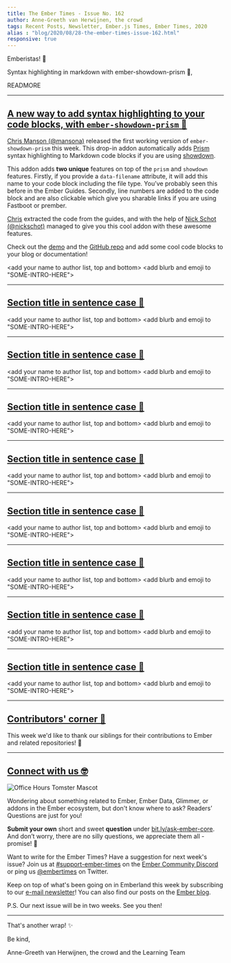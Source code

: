 ```yaml
---
title: The Ember Times - Issue No. 162
author: Anne-Greeth van Herwijnen, the crowd
tags: Recent Posts, Newsletter, Ember.js Times, Ember Times, 2020
alias : "blog/2020/08/28-the-ember-times-issue-162.html"
responsive: true
---
```


<SAYING-HELLO-IN-YOUR-FAVORITE-LANGUAGE> Emberistas! 🐹

Syntax highlighting in markdown with ember-showdown-prism 🔦,
<SOME-INTRO-HERE-TO-KEEP-THEM-SUBSCRIBERS-READING>

READMORE

---

## [A new way to add syntax highlighting to your code blocks, with `ember-showdown-prism` 🔦](https://twitter.com/real_ate/status/1297892167181099010)

[Chris Manson (@mansona)](https://github.com/mansona) released the first working version of `ember-showdown-prism` this week. This drop-in addon automatically adds [Prism](https://prismjs.com/) syntax highlighting to Markdown code blocks if you are using [showdown](https://github.com/showdownjs/showdown). 

This addon adds **two unique** features on top of the `prism`  and `showdown` features. Firstly, if you provide a `data-filename` attribute, it will add this name to your code block including the file type. You’ve probably seen this before in the Ember Guides.  Secondly, line numbers are added to the code block and are also clickable which give you sharable links if you are using Fastboot or prember. 

[Chris](https://github.com/mansona) extracted the code from the guides, and with the help of [Nick Schot (@nickschot)](https://github.com/nickschot) managed to give you this cool addon with these awesome features.

Check out the [demo](https://ember-showdown-prism.netlify.app) and the [GitHub repo](https://github.com/empress/ember-showdown-prism) and add some cool code blocks to your blog or documentation!

<consider adding some bold to your paragraph>
<please include link to external article/repo/etc in paragraph / body text, not just header title above>

<add your name to author list, top and bottom>
<add blurb and emoji to "SOME-INTRO-HERE">

---

## [Section title in sentence case 🐹](section-url)

<change section title emoji>
<consider adding some bold to your paragraph>
<please include link to external article/repo/etc in paragraph / body text, not just header title above>

<add your name to author list, top and bottom>
<add blurb and emoji to "SOME-INTRO-HERE">

---

## [Section title in sentence case 🐹](section-url)

<change section title emoji>
<consider adding some bold to your paragraph>
<please include link to external article/repo/etc in paragraph / body text, not just header title above>

<add your name to author list, top and bottom>
<add blurb and emoji to "SOME-INTRO-HERE">

---

## [Section title in sentence case 🐹](section-url)

<change section title emoji>
<consider adding some bold to your paragraph>
<please include link to external article/repo/etc in paragraph / body text, not just header title above>

<add your name to author list, top and bottom>
<add blurb and emoji to "SOME-INTRO-HERE">

---

## [Section title in sentence case 🐹](section-url)

<change section title emoji>
<consider adding some bold to your paragraph>
<please include link to external article/repo/etc in paragraph / body text, not just header title above>

<add your name to author list, top and bottom>
<add blurb and emoji to "SOME-INTRO-HERE">

---

## [Section title in sentence case 🐹](section-url)

<change section title emoji>
<consider adding some bold to your paragraph>
<please include link to external article/repo/etc in paragraph / body text, not just header title above>

<add your name to author list, top and bottom>
<add blurb and emoji to "SOME-INTRO-HERE">

---

## [Section title in sentence case 🐹](section-url)

<change section title emoji>
<consider adding some bold to your paragraph>
<please include link to external article/repo/etc in paragraph / body text, not just header title above>

<add your name to author list, top and bottom>
<add blurb and emoji to "SOME-INTRO-HERE">

---

## [Section title in sentence case 🐹](section-url)

<change section title emoji>
<consider adding some bold to your paragraph>
<please include link to external article/repo/etc in paragraph / body text, not just header title above>

<add your name to author list, top and bottom>
<add blurb and emoji to "SOME-INTRO-HERE">

---

## [Section title in sentence case 🐹](section-url)

<change section title emoji>
<consider adding some bold to your paragraph>
<please include link to external article/repo/etc in paragraph / body text, not just header title above>

<add your name to author list, top and bottom>
<add blurb and emoji to "SOME-INTRO-HERE">

---

## [Contributors' corner 👏](https://guides.emberjs.com/release/contributing/repositories/)

<p>This week we'd like to thank our siblings for their contributions to Ember and related repositories! 💖</p>

---

## [Connect with us 🤓](https://docs.google.com/forms/d/e/1FAIpQLScqu7Lw_9cIkRtAiXKitgkAo4xX_pV1pdCfMJgIr6Py1V-9Og/viewform)

<div class="blog-row">
  <img class="float-right small transparent padded" alt="Office Hours Tomster Mascot" title="Readers' Questions" src="/images/tomsters/officehours.png" />

  <p>Wondering about something related to Ember, Ember Data, Glimmer, or addons in the Ember ecosystem, but don't know where to ask? Readers’ Questions are just for you!</p>

  <p><strong>Submit your own</strong> short and sweet <strong>question</strong> under <a href="https://bit.ly/ask-ember-core" target="rq">bit.ly/ask-ember-core</a>. And don’t worry, there are no silly questions, we appreciate them all - promise! 🤞</p>

  <p>Want to write for the Ember Times? Have a suggestion for next week's issue? Join us at <a href="https://discordapp.com/channels/480462759797063690/485450546887786506">#support-ember-times</a> on the <a href="https://discordapp.com/invite/zT3asNS">Ember Community Discord</a> or ping us <a href="https://twitter.com/embertimes">@embertimes</a> on Twitter.</p>

  <p>Keep on top of what's been going on in Emberland this week by subscribing to our <a href="https://the-emberjs-times.ongoodbits.com/">e-mail newsletter</a>! You can also find our posts on the <a href="https://emberjs.com/blog/tags/newsletter.html">Ember blog</a>.</p>
  
  <p>P.S. Our next issue will be in two weeks. See you then!</p>
</div>

---

That's another wrap! ✨

Be kind,

Anne-Greeth van Herwijnen, the crowd and the Learning Team

